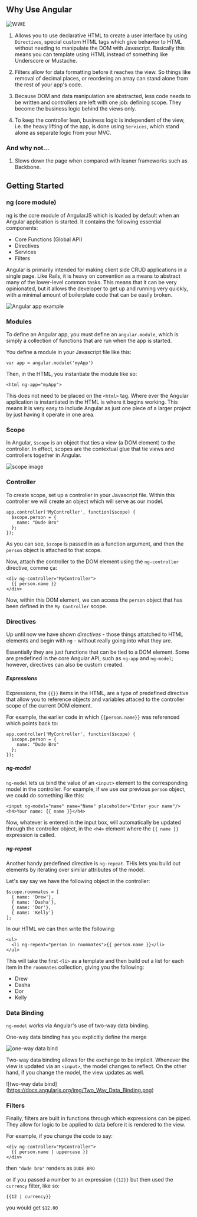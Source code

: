 ## Why Use Angular

![WWE](http://giant.gfycat.com/JovialSimilarAnchovy.gif)

1) Allows you to use declarative HTML to create a user interface by using `Directives`, special custom HTML tags which give behavior to HTML without needing to manipulate the DOM with Javascript. Basically this means you can template using HTML instead of something like Underscore or Mustache.

2) Filters allow for data formatting before it reaches the view. So things like removal of decimal places, or reordering an array can stand alone from the rest of your app's code. 

3) Because DOM and data manipulation are abstracted, less code needs to be written and controllers are left with one job: defining scope. They become the business logic behind the views only.

4) To keep the controller lean, business logic is independent of the view, i.e. the heavy lifting of the app, is done using `Services`, which stand alone as separate logic from your MVC.

### And why not...

1) Slows down the page when compared with leaner frameworks such as Backbone.


## Getting Started

### ng (core module)

ng is the core module of AngularJS which is loaded by default when an Angular application is started. It contains the following essential components:

- Core Functions (Global API)
- Directives
- Services
- Filters

Angular is primarily intended for making client side CRUD applications in a single page. Like Rails, it is heavy on convention as a means to abstract many of the lower-level common tasks. This means that it can be very opinionated, but it allows the developer to get up and running very quickly, with a minimal amount of boilerplate code that can be easily broken. 

![Angular app example](http://2.bp.blogspot.com/-Bkd_kg1j58w/VB8GAMsrlJI/AAAAAAAAA18/SwLbKHmKpxI/s1600/angular-js-HTML-compiler.gif)

### Modules

To define an Angular app, you must define an `angular.module`, which is simply a collection of functions that are run when the app is started.

You define a module in your Javascript file like this:

`var app = angular.module('myApp')`

Then, in the HTML, you instantiate the module like so:

`<html ng-app="myApp">`

This does not need to be placed on the `<html>` tag. Where ever the Angular application is instantiated in the HTML is where it begins working. This means it is very easy to include Angular as just one piece of a larger project by just having it operate in one area.

### Scope

In Angular, `$scope` is an object that ties a view (a DOM element) to the controller. In effect, scopes are the contextual glue that tie views and controllers together in Angular.

![scope image](https://dhananjay25.files.wordpress.com/2014/08/image_thumb11.png?w=624&h=207)

### Controller

To create scope, set up a controller in your Javascript file. Within this controller we will create an object which will serve as our model.

	app.controller('MyController', function($scope) {
	  $scope.person = {
	    name: "Dude Bro"
	  };
	});

As you can see, `$scope` is passed in as a function argument, and then the `person` object is attached to that scope.

Now, attach the controller to the DOM element using the `ng-controller` directive, comme ça:


	<div ng-controller="MyController">
	  {{ person.name }}
	</div>

Now, within this DOM element, we can access the `person` object that has been defined in the `My Controller` scope.


### Directives

Up until now we have shown *directives* - those things attatched to HTML elements and begin with `ng` - without really going into what they are. 

Essentially they are just functions that can be tied to a DOM element. Some are predefined in the core Angular API, such as `ng-app` and `ng-model`; however, directives can also be custom created.

##### Expressions

Expressions, the `{{}}` items in the HTML, are a type of predefined directive that allow you to reference objects and variables attaced to the controller scope of the current DOM element.

For example, the earlier code in which `{{person.name}}` was referenced which points back to:

	app.controller('MyController', function($scope) {
	  $scope.person = {
	    name: "Dude Bro"
	  };
	});

##### ng-model

`ng-model` lets us bind the value of an `<input>` element to the corresponding model in the controller. For example, if we use our previous `person` object, we could do something like this:

	<input ng-model="name" name="Name" placeholder="Enter your name"/>
	<h4>Your name: {{ name }}</h4>

Now, whatever is entered in the input box, will automatically be updated through the controller object, in the `<h4>` element where the `{{ name }}` expression is called.

##### ng-repeat

Another handy predefined directive is `ng-repeat`. THis lets you build out elements by iterating over similar attributes of the model. 

Let's say say we have the following object in the controller:

	$scope.roommates = [
	  { name: 'Drew'},
	  { name: 'Dasha'},
	  { name: 'Dor'},
	  { name: 'Kelly'}
	];

In our HTML we can then write the following:

	<ul>
	  <li ng-repeat="person in roommates">{{ person.name }}</li>
	</ul>

This will take the first `<li>` as a template and then build out a list for each item in the `roommates` collection, giving you the following:

- Drew
- Dasha
- Dor
- Kelly

### Data Binding

`ng-model` works via Angular's use of two-way data binding.

One-way data binding has you explicitly define the merge

![one-way data bind](https://docs.angularjs.org/img/One_Way_Data_Binding.png)

Two-way data binding allows for the exchange to be implicit. Whenever the view is updated via an `<input>`, the model changes to reflect. On the other hand, if you change the model, the view updates as well.

![two-way data bind] (https://docs.angularjs.org/img/Two_Way_Data_Binding.png)

### Filters

Finally, filters are built in functions through which expressions can be piped. They allow for logic to be applied to data before it is rendered to the view. 

For example, if you change the code to say:

	<div ng-controller="MyController">
	  {{ person.name | uppercase }}
	</div>

then `"dude bro"` renders as `DUDE BRO`

or if you passed a number to an expression `{{12}}` but then used the `currency` filter, like so:

	{{12 | currency}}

you would get `$12.00`
